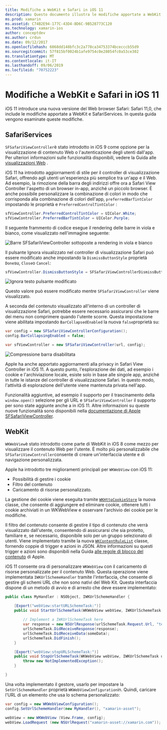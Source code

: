 ```yaml
---
title: Modifiche a WebKit e Safari in iOS 11
description: Questo documento illustra le modifiche apportate a WebKit e al Framework dei Servizi Safari in iOS 11. Viene descritto come usare gli aggiornamenti dello stile in SFSafariViewController e le nuove funzionalità di WKWebView.
ms.prod: xamarin
ms.assetid: C74B2E94-177C-43D4-8D6C-9B528773C120
ms.technology: xamarin-ios
author: conceptdev
ms.author: crdun
ms.date: 09/12/2017
ms.openlocfilehash: 6068dd148bfc3c2a778ca34753374bcecccb55d9
ms.sourcegitcommit: 57f815bf0024b1afe9754c0e28054fc0a53ce302
ms.translationtype: MT
ms.contentlocale: it-IT
ms.lasthandoff: 09/06/2019
ms.locfileid: "70752223"
---
```

# <a name="webkit-and-safari-changes-in-ios-11"></a>Modifiche a WebKit e Safari in iOS 11

iOS 11 introduce una nuova versione del Web browser Safari: Safari 11,0, che include le modifiche apportate a WebKit e SafariServices. In questa guida vengono esaminate queste modifiche.

## <a name="safariservices"></a>SafariServices

`SFSafariViewController`è stato introdotto in iOS 9 come opzione per la visualizzazione di contenuto Web o l'autenticazione degli utenti dall'app. Per ulteriori informazioni sulle funzionalità disponibili, vedere la Guida alle [visualizzazioni Web](~/ios/user-interface/controls/uiwebview.md#safariviewcontroller) .

iOS 11 ha introdotto aggiornamenti di stile per il controller di visualizzazione Safari, offrendo agli utenti un'esperienza più semplice tra un'app e il Web. Ad esempio, la rimozione della barra degli indirizzi offre ora a Safari View Controller l'aspetto di un browser in-app, anziché un piccolo browser. È anche possibile personalizzare la combinazione di colori in modo che corrisponda alla combinazione di colori dell'app, `preferredBarTintColor` impostando le proprietà e `PreferredControlTintColor` :

```csharp
sfViewController.PreferredControlTintColor = UIColor.White;
sfViewController.PreferredBarTintColor = UIColor.Purple;
```

Il seguente frammento di codice esegue il rendering delle barre in viola e bianco, come visualizzato nell'immagine seguente:

![Barre SFSafariViewController sottoposte a rendering in viola e bianco](web-images/image1.png)

Il pulsante Ignora visualizzato nel controller di visualizzazione Safari può essere modificato anche impostando la `DismissButtonStyle` proprietà `Done`su, `Close`o `Cancel`:

```csharp
sfViewController.DismissButtonStyle = SFSafariViewControllerDismissButtonStyle.Close;
```

![Ignora testo pulsante modificato](web-images/image2.png)

Questo valore può essere modificato mentre `SFSafariViewController` viene visualizzato.

A seconda del contenuto visualizzato all'interno di un controller di visualizzazione Safari, potrebbe essere necessario assicurarsi che le barre dei menu non comprimere quando l'utente scorre. Questa impostazione viene abilitata impostando `BarCollapsedEnabled` la nuova `false`proprietà su:

```csharp
var config = new SFSafariViewControllerConfiguration();
config.BarCollapsingEnabled = false;

var sfViewController = new SFSafariViewController(url, config);
```

![Compressione barra disabilitata](web-images/image3.png)

Apple ha anche apportato aggiornamenti alla privacy in Safari View Controller in iOS 11. A questo punto, l'esplorazione dei dati, ad esempio i cookie e l'archiviazione locale, esiste solo in base alle singole app, anziché in tutte le istanze del controller di visualizzazione Safari. In questo modo, l'attività di esplorazione dell'utente viene mantenuta privata nell'app.

Funzionalità aggiuntive, ad esempio il supporto per il trascinamento della `window.open()` selezione per gli URL e `SFSafariViewController` il supporto per sono state aggiunte anche a in iOS 11. Altre informazioni su queste nuove funzionalità sono disponibili nella [documentazione di Apple SFSafariViewController](https://developer.apple.com/documentation/safariservices/sfsafariviewcontroller?changes=latest_minor).

## <a name="webkit"></a>WebKit

`WKWebView`è stato introdotto come parte di WebKit in iOS 8 come mezzo per visualizzare il contenuto Web per l'utente. È molto più personalizzabile che `SFSafariViewController`consente di creare un'interfaccia utente e di navigazione personalizzata.

Apple ha introdotto tre miglioramenti principali per `WKWebView` con iOS 11: 

- Possibilità di gestire i cookie
- Filtro del contenuto
- Caricamento di risorse personalizzato. 

La gestione dei cookie viene eseguita tramite [`WKHttpCookieStore`](https://developer.apple.com/documentation/webkit/wkhttpcookiestore) la nuova classe, che consente di aggiungere ed eliminare cookie, ottenere tutti i cookie archiviati in un WKWebView e osservare l'archivio dei cookie per le modifiche.

Il filtro del contenuto consente di gestire il tipo di contenuto che verrà visualizzato dall'utente, consentendo di assicurarsi che sia protetto, familiare e, se necessario, disponibile solo per un gruppo selezionato di utenti. Viene implementato tramite la nuova [`WKContentRuleList`](https://developer.apple.com/documentation/webkit/wkcontentrulelist) classe, fornendo coppie di trigger e azioni in JSON. Altre informazioni su questi trigger e azioni sono disponibili nella Guida [alle regole di blocco del contenuto](https://developer.apple.com/library/content/documentation/Extensions/Conceptual/ContentBlockingRules/Introduction/Introduction.html) di Apple.

iOS 11 consente ora di personalizzare `WKWebView` con il caricamento di risorse personalizzate per il contenuto Web. Questa operazione viene implementata `IWKUrlSchemeHandler` tramite l'interfaccia, che consente di gestire gli schemi URL che non sono nativi del Web Kit. Questa interfaccia dispone di un metodo di avvio e di arresto che deve essere implementato:

```csharp
public class MyHandler : NSObject, IWKUrlSchemeHandler {

    [Export("webView:startURLSchemeTask:")]
    public void StartUrlSchemeTask(WKWebView webView, IWKUrlSchemeTask urlSchemeTask){
        
        // Implement a IWKUrlSchemeTask here
        var response = new NSUrlResponse(urlSchemeTask.Request.Url, "text/html", ContentLength, null);
        urlSchemeTask.DidReceiveResponse(response);
        urlSchemeTask.DidReceiveData(someData);
        urlSchemeTask.DidFinish();
    }

    [Export("webView:stopURLSchemeTask:")]
    public void StopUrlSchemeTask(WKWebView webView, IWKUrlSchemeTask urlSchemeTask){
        throw new NotImplementedException();
    }

}
``` 

Una volta implementato il gestore, usarlo per impostare la `SetUrlSchemeHandler` proprietà `WKWebViewConfiguration`in. Quindi, caricare l'URL di un elemento che usa lo schema personalizzato:

```csharp
var config = new WKWebViewConfiguration();
config.SetUrlSchemeHandler(new MyHandler(), "xamarin-asset");

webView = new WKWebView (View.Frame, config);
webView.LoadRequest (new NSUrlRequest("xamarin-asset://xamarin.com"));
```
